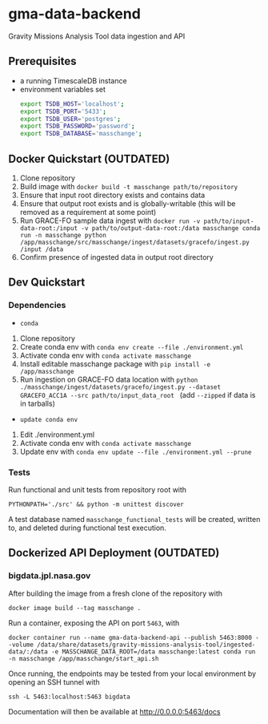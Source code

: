 # gma-data-backend
Gravity Missions Analysis Tool data ingestion and API

## Prerequisites
- a running TimescaleDB instance
- environment variables set
  ```bash
  export TSDB_HOST='localhost';
  export TSDB_PORT='5433';
  export TSDB_USER='postgres';
  export TSDB_PASSWORD='password';
  export TSDB_DATABASE='masschange';
  ```
  

## Docker Quickstart (OUTDATED)
1. Clone repository
2. Build image with `docker build -t masschange path/to/repository`
3. Ensure that input root directory exists and contains data
4. Ensure that output root exists and is globally-writable (this will be removed as a requirement at some point)
4. Run GRACE-FO sample data ingest with `docker run -v path/to/input-data-root:/input -v path/to/output-data-root:/data masschange conda run -n masschange python /app/masschange/src/masschange/ingest/datasets/gracefo/ingest.py /input /data`
5. Confirm presence of ingested data in output root directory

## Dev Quickstart

### Dependencies
 - `conda`

1. Clone repository
2. Create conda env with `conda env create --file ./environment.yml`
3. Activate conda env with `conda activate masschange`
4. Install editable masschange package with `pip install -e /app/masschange`
4. Run ingestion on GRACE-FO data location with `python ./masschange/ingest/datasets/gracefo/ingest.py --dataset GRACEFO_ACC1A --src path/to/input_data_root ` (add `--zipped` if data is in tarballs)

- `update conda env`
1. Edit ./environment.yml
2. Activate conda env with `conda activate masschange`
3. Update env with `conda env update --file ./environment.yml --prune`
### Tests

Run functional and unit tests from repository root with 

`PYTHONPATH='./src' && python -m unittest discover`

A test database named `masschange_functional_tests` will be created, written to, and deleted during functional test execution.

## Dockerized API Deployment (OUTDATED)

### bigdata.jpl.nasa.gov
After building the image from a fresh clone of the repository with 

```docker image build --tag masschange .```

Run a container, exposing the API on port `5463`, with 

```docker container run --name gma-data-backend-api --publish 5463:8000 --volume /data/share/datasets/gravity-missions-analysis-tool/ingested-data/:/data -e MASSCHANGE_DATA_ROOT=/data masschange:latest conda run -n masschange /app/masschange/start_api.sh```

Once running, the endpoints may be tested from your local environment by opening an SSH tunnel with 

```
ssh -L 5463:localhost:5463 bigdata
```

Documentation will then be available at http://0.0.0.0:5463/docs
